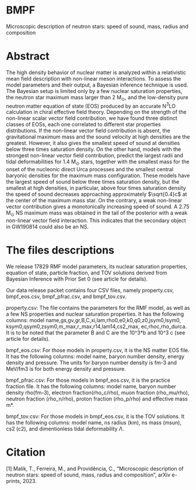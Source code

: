 # BMPF
Microscopic description of neutron stars: speed of sound, mass, radius and composition

# Abstract
The high density behavior of nuclear matter is analyzed within a relativistic mean field description with non-linear meson interactions. To assess  the model parameters and their output, a Bayesian inference technique is used. The Bayesian setup is limited only by a few nuclear saturation properties, the neutron star maximum mass larger than 2 M$_\odot$, and the low-density pure neutron matter equation of state (EOS) produced by an accurate N$^3$LO calculation in chiral effective field theory. Depending on the strength of the non-linear  scalar vector  field contribution, we have found three distinct classes of EOSs, each one correlated to different star properties distributions. If  the non-linear vector  field contribution is absent, the gravitational maximum mass and the sound velocity at high densities are the greatest. However, it also gives the smallest speed of sound at  densities below three times saturation density. On the other hand,  models with the strongest  non-linear vector  field contribution,  predict the largest radii and tidal deformabilities for 1.4 M$_\odot$ stars, together with  the smallest mass for the onset of the nucleonic direct Urca processes and the smallest central baryonic densities for the maximum mass configuration.  These models have the largest speed of sound below three times saturation density, but the smallest at high densities, in particular, above four times saturation density the speed of sound decreases approaching approximately $\sqrt{0.4}c$ at the center of the maximum mass star. On the contrary, a weak non-linear vector contribution gives a monotonically increasing speed of sound. A 2.75 M$_\odot$ NS maximum mass was obtained in the tail of the posterior with a weak non-linear vector field interaction. This indicates that the secondary object in GW190814 could also be an NS.

# The files descriptions
We release 17829 RMF model parameters, its nuclear saturation properties, equation of state, particle fraction, and TOV solutions derived from Bayesian Inference with Prior Set 0 (see article for details). 


Our data release packet contains four CSV files, namely property.csv, bmpf_eos.csv, bmpf_pfrac.csv, and bmpf_tov.csv.

property.csv:
The file contains the parameters for the RMF model, as well as a few NS properties and nuclear saturation properties. It has the following columns:
model name,gs,gv,gr,B,C,xi,lam,rho0,e0,k0,q0,z0,jsym0,lsym0,
ksym0,qsym0,zsym0,m_max,r_max,r14,lam14,cs2_max, ec,rhoc,rho_durca.
It is to be noted that the parameter B and C are the 10^3*b and 10^3 c (see article for details). 

bmpf_eos.csv:
For those models in property.csv, it is the NS matter EOS file. It has the following columns: model name, baryon number density, energy density and pressure. The units for baryon number density is fm-3 and MeV/fm3 is for both energy density and pressure. 

bmpf_pfrac.csv:
For those models in bmpf_eos.csv, it is the practice fraction file. It has the following columns: model name, baryon number density rho(fm-3), electron fraction(rho_c/rho), muon fraction (rho_mu/rho), neutron fraction (rho_n/rho), proton fraction (rho_p/rho) and effective mass m*. 

bmpf_tov.csv:
For those models in bmpf_eos.csv, it is the TOV solutions. It has the following columns: model name, ns radius (km), ns mass (msun), cs2 (c2), and dimentionless tidal deformability $\Lambda$. 


# Citation
[1] Malik, T., Ferreira, M.,  and Providência, C., “Microscopic description of neutron stars: speed of sound, mass, radius and composition”, arXiv e-prints, 2023.


